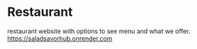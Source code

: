 # Restaurant
restaurant website with options to see menu and what we offer.
https://saladsavorhub.onrender.com
